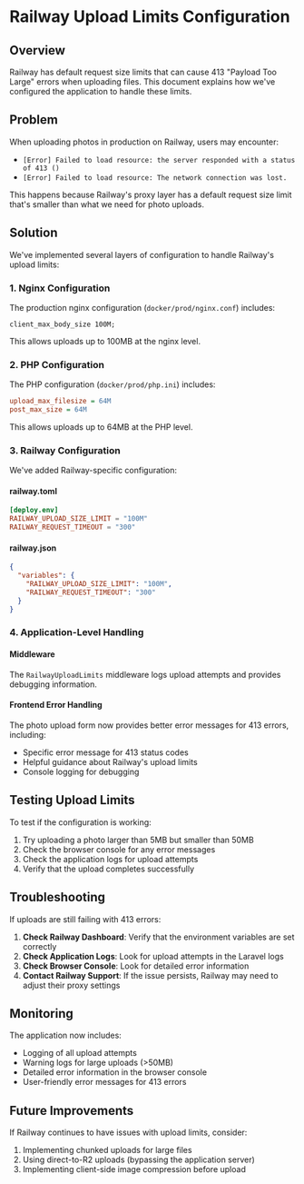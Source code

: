 # Railway Upload Limits Configuration

## Overview

Railway has default request size limits that can cause 413 "Payload Too Large" errors when uploading files. This document explains how we've configured the application to handle these limits.

## Problem

When uploading photos in production on Railway, users may encounter:
- `[Error] Failed to load resource: the server responded with a status of 413 ()`
- `[Error] Failed to load resource: The network connection was lost.`

This happens because Railway's proxy layer has a default request size limit that's smaller than what we need for photo uploads.

## Solution

We've implemented several layers of configuration to handle Railway's upload limits:

### 1. Nginx Configuration

The production nginx configuration (`docker/prod/nginx.conf`) includes:
```nginx
client_max_body_size 100M;
```

This allows uploads up to 100MB at the nginx level.

### 2. PHP Configuration

The PHP configuration (`docker/prod/php.ini`) includes:
```ini
upload_max_filesize = 64M
post_max_size = 64M
```

This allows uploads up to 64MB at the PHP level.

### 3. Railway Configuration

We've added Railway-specific configuration:

#### railway.toml
```toml
[deploy.env]
RAILWAY_UPLOAD_SIZE_LIMIT = "100M"
RAILWAY_REQUEST_TIMEOUT = "300"
```

#### railway.json
```json
{
  "variables": {
    "RAILWAY_UPLOAD_SIZE_LIMIT": "100M",
    "RAILWAY_REQUEST_TIMEOUT": "300"
  }
}
```

### 4. Application-Level Handling

#### Middleware
The `RailwayUploadLimits` middleware logs upload attempts and provides debugging information.

#### Frontend Error Handling
The photo upload form now provides better error messages for 413 errors, including:
- Specific error message for 413 status codes
- Helpful guidance about Railway's upload limits
- Console logging for debugging

## Testing Upload Limits

To test if the configuration is working:

1. Try uploading a photo larger than 5MB but smaller than 50MB
2. Check the browser console for any error messages
3. Check the application logs for upload attempts
4. Verify that the upload completes successfully

## Troubleshooting

If uploads are still failing with 413 errors:

1. **Check Railway Dashboard**: Verify that the environment variables are set correctly
2. **Check Application Logs**: Look for upload attempts in the Laravel logs
3. **Check Browser Console**: Look for detailed error information
4. **Contact Railway Support**: If the issue persists, Railway may need to adjust their proxy settings

## Monitoring

The application now includes:
- Logging of all upload attempts
- Warning logs for large uploads (>50MB)
- Detailed error information in the browser console
- User-friendly error messages for 413 errors

## Future Improvements

If Railway continues to have issues with upload limits, consider:
1. Implementing chunked uploads for large files
2. Using direct-to-R2 uploads (bypassing the application server)
3. Implementing client-side image compression before upload
